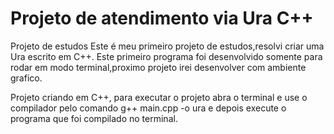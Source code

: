 <h1>Projeto de atendimento via Ura C++ </h1>
<p>Projeto de estudos
Este é meu primeiro projeto de estudos,resolvi criar uma Ura escrito em C++.
Este primeiro programa foi desenvolvido somente para rodar em modo terminal,proximo projeto irei desenvolver com ambiente grafico.
</p>

<p>Projeto criando em C++, para executar o projeto abra o terminal e use o compilador pelo comando <bold>g++ main.cpp -o ura</bold> e depois execute o programa que foi compilado no terminal.</p>